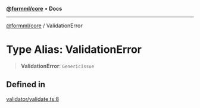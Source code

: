 [**@formml/core**](../README.md) • **Docs**

---

[@formml/core](../globals.md) / ValidationError

# Type Alias: ValidationError

> **ValidationError**: `GenericIssue`

## Defined in

[validator/validate.ts:8](https://github.com/formml/formml/blob/527c6e93502cf5114979de3946b0cc8cf0790b3f/packages/core/src/validator/validate.ts#L8)
